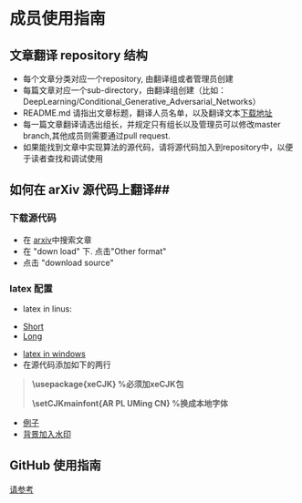 # 成员使用指南 #

## 文章翻译 repository 结构 ##
* 每个文章分类对应一个repository, 由翻译组或者管理员创建
* 每篇文章对应一个sub-directory，由翻译组创建（比如：DeepLearning/Conditional_Generative_Adversarial_Networks）
* README.md 请指出文章标题，翻译人员名单，以及翻译文本[下载地址](https://github.com/JulyEdu-PaperTranslation/DeepLearning)
* 每一篇文章翻译请选出组长，并规定只有组长以及管理员可以修改master branch,其他成员则需要通过pull request.
* 如果能找到文章中实现算法的源代码，请将源代码加入到repository中，以便于读者查找和调试使用

## 如何在 arXiv 源代码上翻译##
### 下载源代码 ###
* 在 [arxiv](https://arxiv.org/)中搜索文章
* 在 "down load" 下. 点击"Other format"
* 点击 "download source"
 
### latex 配置 ###
* latex in linus: 
 - [Short](http://blog.sina.com.cn/s/blog_7101508c0100tcb4.html)
 - [Long](http://www.mikewootc.com/wiki/tool/doc_process/latex_chinese_ubuntu_setup.html)
* [latex in windows](http://www.mikewootc.com/wiki/tool/doc_process/latex_tutor.html)
* 在源代码添加如下的两行 
 > **\usepackage{xeCJK}  %必须加xeCJK包**
 >
 > **\setCJKmainfont{AR PL UMing CN}  %换成本地字体**

* [例子](https://github.com/JulyEdu-PaperTranslation/DeepLearning/blob/master/conditional_generative_adversarial_networks/workshop.tex)
* [背景加入水印](http://blog.sina.com.cn/s/blog_5e16f1770102fd25.html)

## GitHub 使用指南 ## 
[请参考](https://github.com/JulyEdu-PaperTranslation/Tutorial/blob/master/GitTutorial.md)
